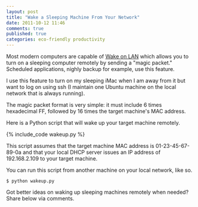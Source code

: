 ```yaml
---
layout: post
title: "Wake a Sleeping Machine From Your Network"
date: 2011-10-12 11:46
comments: true
published: true
categories: eco-friendly productivity
---
```

Most modern computers are capable of [Wake on LAN](http://en.wikipedia.org/wiki/Wake-on-LAN) which allows you to turn on a sleeping computer remotely by sending a "magic packet." Scheduled applications, nighly backup for example, use this feature. 

I use this feature to turn on my sleeping iMac when I am away from it but want to log on using ssh (I maintain one Ubuntu machine on the local network that is always running).

The magic packet format is very simple: it must include 6 times hexadecimal FF, followed by 16 times the target machine's MAC address.

Here is a Python script that will wake up your target machine remotely.

{% include_code wakeup.py %}

This script assumes that the target machine MAC address is 01-23-45-67-89-0a and that your local DHCP server issues an IP address of 192.168.2.109 to your target machine.

You can run this script from another machine on your local network, like so.
```
$ python wakeup.py
```

Got better ideas on waking up sleeping machines remotely when needed? Share below via comments.
